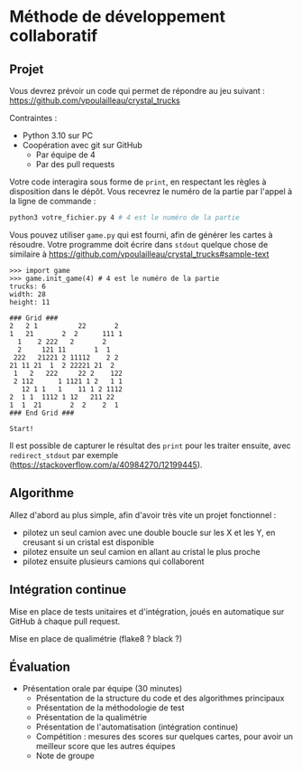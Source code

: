 # Méthode de développement collaboratif

## Projet

Vous devrez prévoir un code qui permet de répondre au jeu suivant : https://github.com/vpoulailleau/crystal_trucks

Contraintes :
* Python 3.10 sur PC
* Coopération avec git sur GitHub
  * Par équipe de 4
  * Par des pull requests

Votre code interagira sous forme de `print`, en respectant les règles à disposition dans le dépôt. Vous recevrez le numéro de la partie par l'appel à la ligne de commande :

```sh
python3 votre_fichier.py 4 # 4 est le numéro de la partie
```

Vous pouvez utiliser `game.py` qui est fourni, afin de générer les cartes à résoudre. Votre programme doit écrire dans `stdout` quelque chose de similaire à https://github.com/vpoulailleau/crystal_trucks#sample-text

```python3
>>> import game
>>> game.init_game(4) # 4 est le numéro de la partie
trucks: 6
width: 28
height: 11

### Grid ###
2   2 1          22       2 
1   21       2  2      111 1
  1    2 222   2       2    
  2     121 11       1  1   
 222   21221 2 11112    2 2 
21 11 21  1  2 22221 21  2  
 1   2   222     22 2    122
 2 112      1 1121 1 2   1 1
   12 1 1   1    11 1 2 1112
2  1 1  1112 1 12   211 22  
1  1  21       2  2    2  1 
### End Grid ###

Start!
```

Il est possible de capturer le résultat des `print` pour les traiter ensuite, avec `redirect_stdout` par exemple (https://stackoverflow.com/a/40984270/12199445).

## Algorithme

Allez d'abord au plus simple, afin d'avoir très vite un projet fonctionnel :
* pilotez un seul camion avec une double boucle sur les X et les Y, en creusant si un cristal est disponible
* pilotez ensuite un seul camion en allant au cristal le plus proche
* pilotez ensuite plusieurs camions qui collaborent

## Intégration continue

Mise en place de tests unitaires et d'intégration, joués en automatique sur GitHub à chaque pull request.

Mise en place de qualimétrie (flake8 ? black ?)

## Évaluation

* Présentation orale par équipe (30 minutes)
  * Présentation de la structure du code et des algorithmes principaux
  * Présentation de la méthodologie de test
  * Présentation de la qualimétrie
  * Présentation de l'automatisation (intégration continue)
  * Compétition : mesures des scores sur quelques cartes, pour avoir un meilleur score que les autres équipes
  * Note de groupe
